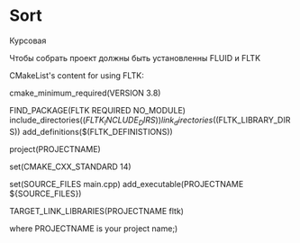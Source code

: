 # Sort
Курсовая

Чтобы собрать проект должны быть установленны FLUID и FLTK

CMakeList's content for using FLTK:

cmake_minimum_required(VERSION 3.8)

FIND_PACKAGE(FLTK REQUIRED NO_MODULE)
include_directories($(FLTK_INCLUDE_DIRS))
link_directories($(FLTK_LIBRARY_DIRS))
add_definitions($(FLTK_DEFINISTIONS))

project(PROJECTNAME)

set(CMAKE_CXX_STANDARD 14)

set(SOURCE_FILES main.cpp)
add_executable(PROJECTNAME ${SOURCE_FILES})

TARGET_LINK_LIBRARIES(PROJECTNAME fltk)

where PROJECTNAME is your project name;)